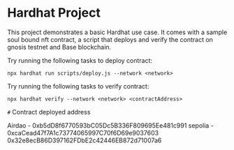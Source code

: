# Hardhat Project 

This project demonstrates a basic Hardhat use case. It comes with a sample soul bound nft contract, a script that deploys and verify the contract on gnosis testnet and Base blockchain.

Try running the following tasks to deploy contract:

```shell
npx hardhat run scripts/deploy.js --network <network> 

```

Try running the following tasks to verify contract:

```shell
npx hardhat verify --network <network> <contractAddress>

```

`#` Contract deployed address

Airdao - 0xb5dD8f6770593bC05Dc5B336F809695Ee481c991 
sepolia - 0xcaCead47f7A1c73774065997C70f6D69e9037603
0x32e8ecB86D397162FDbE2c42446EB872d71007a6
